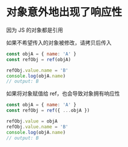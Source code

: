 # 对象意外地出现了响应性
<p id="tdSrNWSHZWcKsdzN6n38U9">

因为 JS 的对象都是引用

</p>

<p id="4XJfaPmnkEu5mtG7gEqPqQ">

如果不希望传入的对象被修改，请拷贝后传入

</p>

<p id="gAFwVyFr3KeydtX6W8XRni">

```JavaScript
const objA = { name: 'A' }
const refObj = ref(objA)

refObj.value.name = 'B'
console.log(objA.name)
// output: B
```


</p>

<p id="pJ9C3xrgs4oevK2Ras2KBi">

如果将对象赋值给 ref，也会导致对象拥有响应性

</p>

<p id="tbeqLdwmQeiehxV7BNRCU1">

```JavaScript
const objA = { name: 'A' }
const refObj = ref({ ...objA })

refObj.value = objA
refObj.value.name = 'B'
console.log(objA.name)
// output: B
```


</p>
